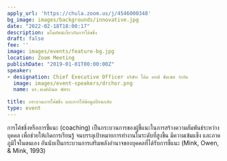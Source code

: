 ```yaml
---
apply_url: 'https://chula.zoom.us/j/4546000348'
bg_image: images/backgrounds/innovative.jpg
date: "2022-02-18T18:00:17"
description: มโนทัศน์เกี่ยวกับการโค้ชชิ่ง
draft: false
fee: ''
image: images/events/feature-bg.jpg
location: Zoom Meeting
publishDate: "2019-01-01T00:00:00Z"
speaker:
- designation: Chief Executive Officer บริษัท โค้ด ออฟ ซัคเซส จำกัด
  image: images/event-speakers/drchor.png
  name: ดร.พงศ์ปณต พัสระ

title: กระบวนการโค้ชชิ่ง และการให้ข้อมูลป้อนกลับ
type: event
---
```



การโค้ชชิ่งหรือการชี้แนะ (coaching) เป็นกระบวนการของผู้ชี้แนะในการสร้างความสัมพันธ์ระหว่างบุคคล เพื่อช่วยให้เกิดการเรียนรู้ จนบรรลุเป้าหมายการทำงานในระดับที่สูงขึ้น มีความเข้มแข็ง และภาคภูมิใจในตนเอง อันนับเป็นกระบวนการเสริมพลังอำนาจของบุคคลที่ได้รับการชี้แนะ (Mink, Owen, & Mink, 1993)



